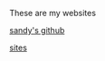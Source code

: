 These are my websites

[sandy's github](https://sandyubah.github.io/markdown-portfolio/)

[sites](https://www.cisco.com/)

